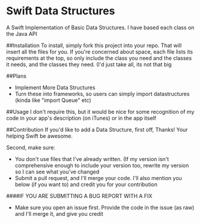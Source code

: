 # Swift Data Structures
A Swift Implementation of Basic Data Structures. I have based each class on the Java API

##Installation
To install, simply fork this project into your repo. That will insert all the files for you. If you're concerned about space, each file lists its requirements at the top, so only include the class you need and the classes it needs, and the classes they need. (I'd just take all, its not that big

##Plans
* Implement More Data Structures
* Turn these into frameworks, so users can simply import datastructures (kinda like "import Queue" etc)

##Usage
I don't require this, but it would be nice for some recognition of my code in your app's description (on iTunes) or in the app itself

##Contribution
If you'd like to add a Data Structure, first off, Thanks! Your helping Swift be awesome.

Second, make sure:
* You don't use files that I've already written. (If my version isn't comprehensive enough to include your version too, rewrite my version so I can see what you've changed
* Submit a pull request, and I'll merge your code. I'll also mention you below (if you want to) and credit you for your contribution

####IF YOU ARE SUBMITTING A BUG REPORT WITH A FIX
* Make sure you open an issue first. Provide the code in the issue (as raw) and I'll merge it, and give you credit
